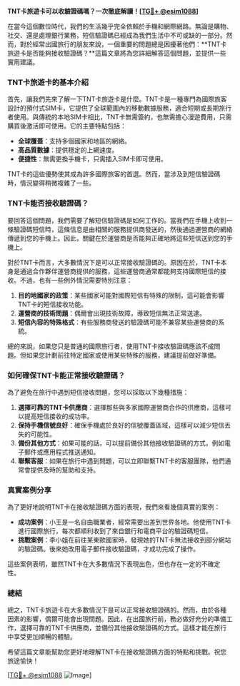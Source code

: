 **TNT卡旅遊卡可以收驗證碼嗎？一次徹底解讀！[[TG💪+ @esim1088](https://t.me/s/esim1088)]**

在當今這個數位時代，我們的生活幾乎完全依賴於手機和網際網路。無論是購物、社交、還是處理銀行業務，短信驗證碼已經成為我們生活中不可或缺的一部分。然而，對於經常出國旅行的朋友來說，一個重要的問題總是困擾著他們：**TNT卡旅遊卡是否能夠接收驗證碼？**這篇文章將為您詳細解答這個問題，並提供一些實用建議。

### TNT卡旅遊卡的基本介紹

首先，讓我們先來了解一下TNT卡旅遊卡是什麼。TNT卡是一種專門為國際旅客設計的預付式SIM卡，它提供了全球範圍內的移動數據服務，適合短期或長期旅行者使用。與傳統的本地SIM卡相比，TNT卡無需簽約，也無需擔心漫遊費用，只需購買後激活即可使用。它的主要特點包括：

- **全球覆蓋**：支持多個國家和地區的網絡。
- **高品質數據**：提供穩定的上網速度。
- **便捷性**：無需更換手機卡，只需插入SIM卡即可使用。

TNT卡的這些優勢使其成為許多國際旅客的首選。然而，當涉及到短信驗證碼時，情況變得稍微複雜了一些。

### TNT卡能否接收驗證碼？

要回答這個問題，我們需要了解短信驗證碼是如何工作的。當我們在手機上收到一條驗證碼短信時，這條信息是由相關的服務提供商發送的，然後通過運營商的網絡傳遞到您的手機上。因此，關鍵在於運營商是否能夠正確地將這些短信送到您的手機上。

對於TNT卡而言，大多數情況下是可以正常接收驗證碼的。原因在於，TNT卡本身是通過合作夥伴運營商提供的服務，這些運營商通常都能夠支持國際短信的接收。不過，也有一些例外情況需要特別注意：

1. **目的地國家的政策**：某些國家可能對國際短信有特殊的限制，這可能會影響TNT卡的短信接收功能。
2. **運營商的技術問題**：偶爾會出現技術故障，導致短信無法正常送達。
3. **短信內容的特殊格式**：有些服務商發送的驗證碼可能不兼容某些運營商的系統。

總的來說，如果您只是普通的國際旅行者，使用TNT卡接收驗證碼應該不成問題。但如果您計劃前往特定國家或使用某些特殊的服務，建議提前做好準備。

### 如何確保TNT卡能正常接收驗證碼？

為了避免在旅行中遇到短信接收問題，您可以採取以下幾種措施：

1. **選擇可靠的TNT卡供應商**：選擇那些與多家國際運營商合作的供應商，這樣可以提高短信接收的成功率。
2. **保持手機信號良好**：確保手機處於良好的信號覆蓋區域，這樣可以減少短信丟失的可能性。
3. **備份其他方式**：如果可能的話，可以提前備份其他接收驗證碼的方式，例如電子郵件或應用程式推送通知。
4. **聯繫客服**：如果在旅行中遇到問題，可以立即聯繫TNT卡的客服團隊，他們通常會提供及時的幫助和支持。

### 真實案例分享

為了更好地說明TNT卡在接收驗證碼方面的表現，我們來看幾個真實的案例：

- **成功案例**：小王是一名自由職業者，經常需要出差到世界各地。他使用TNT卡進行國際旅行，每次都順利收到了來自銀行和電商平台的驗證碼短信。
- **挑戰案例**：李小姐在前往某東歐國家時，發現她的TNT卡無法接收到部分網站的驗證碼。後來她改用電子郵件接收驗證碼，才成功完成了操作。

這些案例表明，雖然TNT卡在大多數情況下表現出色，但也存在一定的不確定性。

### 總結

總之，TNT卡旅遊卡在大多數情況下是可以正常接收驗證碼的。然而，由於各種因素的影響，偶爾可能會出現問題。因此，在出國旅行前，務必做好充分的準備工作，選擇可靠的TNT卡供應商，並備份其他接收驗證碼的方式。這樣才能在旅行中享受更加順暢的體驗。

希望這篇文章能幫助您更好地理解TNT卡在接收驗證碼方面的特點和挑戰。祝您旅途愉快！

[[TG💪+ @esim1088](https://t.me/s/esim1088) ![Image](https://i.postimg.cc/4NQfJmqS/Snipaste-2025-05-13-00-14-12.png)]